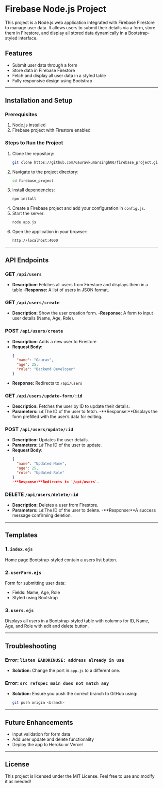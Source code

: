 # Firebase Node.js Project

This project is a Node.js web application integrated with Firebase Firestore to manage user data. It allows users to submit their details via a form, store them in Firestore, and display all stored data dynamically in a Bootstrap-styled interface.

## Features

- Submit user data through a form
- Store data in Firebase Firestore
- Fetch and display all user data in a styled table
- Fully responsive design using Bootstrap

---

## Installation and Setup

### Prerequisites

1. Node.js installed
2. Firebase project with Firestore enabled

### Steps to Run the Project

1. Clone the repository:
   ```bash
   git clone https://github.com/Gauravkumarsingh00/firebase_project.git
   ```
2. Navigate to the project directory:
   ```bash
   cd firebase_project
   ```
3. Install dependencies:
   ```bash
   npm install
   ```
4. Create a Firebase project and add your configuration in `config.js`.
5. Start the server:
   ```bash
   node app.js
   ```
6. Open the application in your browser:
   ```plaintext
   http://localhost:4000
   ```

---

## API Endpoints

### GET `/api/users`

- **Description:** Fetches all users from Firestore and displays them in a table -**Response:** A list of users in JSON format.

### GET `/api/users/create`

- **Description:** Show the user creation form. -**Response:** A form to input user details (Name, Age, Role).

### POST `/api/users/create`

- **Description:** Adds a new user to Firestore
- **Request Body:**
  ```json
  {
    "name": "Gaurav",
    "age": 25,
    "role": "Backend Developer"
  }
  ```
- **Response:** Redirects to `/api/users`

### GET `/api/users/update-form/:id`

- **Description:** Fetches the user by ID to update their details.
- **Parameters:** `id`:The ID of the user to fetch. -**Response:**Displays the form prefilled with the user’s data for editing.

### POST `/api/users/update/:id`

- **Description:** Updates the user details.
- **Parameters:** `id`:The ID of the user to update.
- **Request Body:**
  ```json
  {
    "name": "Updated Name",
    "age": 25,
    "role": "Updated Role"
  }
  -**Response:**Redirects to `/api/users`.
  ```

### DELETE `/api/users/delete/:id`

- **Description:** Deletes a user from Firestore.
- **Parameters:** `id`:The ID of the user to delete. -**Response:**A success message confirming deletion.

---

## Templates

### 1. **`index.ejs`**

Home page Bootstrap-styled contain a users list button.

### 2. **`userForm.ejs`**

Form for submitting user data:

- Fields: Name, Age, Role
- Styled using Bootstrap

### 3. **`users.ejs`**

Displays all users in a Bootstrap-styled table with columns for ID, Name, Age, and Role with edit and delete button.

---

## Troubleshooting

### Error: `listen EADDRINUSE: address already in use`

- **Solution:** Change the port in `app.js` to a different one.

### Error: `src refspec main does not match any`

- **Solution:** Ensure you push the correct branch to GitHub using:
  ```bash
  git push origin <branch>
  ```

---

## Future Enhancements

- Input validation for form data
- Add user update and delete functionality
- Deploy the app to Heroku or Vercel

---

## License

This project is licensed under the MIT License. Feel free to use and modify it as needed!
